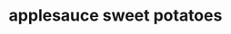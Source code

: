 ---
servings: 8
notes: |-
  *Nutrition Facts:*
  * 3/4 cup (calculated without pecans):  303 calories
  * 5g fat (3g saturated fat)
  * 11mg cholesterol
  * 57mg sodium
  * 65g carbohydrate (39g sugars, 6g fiber)
  * 3g protein
directions: |-
  1. Place sweet potatoes in a 4-qt. slow cooker.
  2. In a small bowl mix applesauce, brown sugar
  melted butter and cinnamon
  3. Pour over potatoes
  4. Cook covered on low 4-5 hours or until potatoes are tender

  If desired sprinkle with pecans before serving. serve with a slotted spoon
ingredients: |-
  * 3 pounds sweet potatoes (about 5 medium) peeled and sliced
  * 1-1/2 cups unsweetened applesauce
  * 2/3 cup packed brown sugar
  * 3 tablespoons butter melted
  * 1 teaspoon ground cinnamon
  * 1/2 cup glazed pecans chopped (optional)
rating: 4
ease: easy
category: side dish
subcategory:
href: 'https: //www.tasteofhome.com/recipes/applesauce-sweet-potatoes/'
totalTime: 4 hours
cookTime: 4 hours
prepTime: 10 minutes
title: applesauce sweet potatoes
path: /applesauce-sweet-potatoes
---